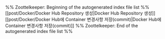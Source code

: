 %% Zoottelkeeper: Beginning of the autogenerated index file list  %%
 [[post/Docker/Docker Hub Repository 생성|Docker Hub Repository 생성]]
 [[post/Docker/Docker Hub에 Container 변경사항 저장(commit)|Docker Hub에 Container 변경사항 저장(commit)]]
%% Zoottelkeeper: End of the autogenerated index file list  %%
